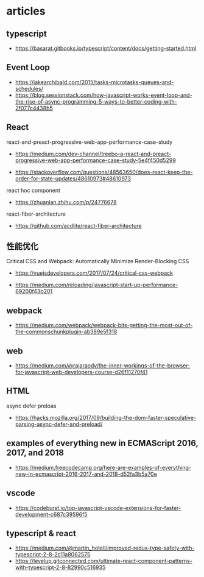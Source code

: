 # articles

## typescript

- https://basarat.gitbooks.io/typescript/content/docs/getting-started.html

## Event Loop

- https://jakearchibald.com/2015/tasks-microtasks-queues-and-schedules/
- https://blog.sessionstack.com/how-javascript-works-event-loop-and-the-rise-of-async-programming-5-ways-to-better-coding-with-2f077c4438b5

## React

react-and-preact-progressive-web-app-performance-case-study

- https://medium.com/dev-channel/treebo-a-react-and-preact-progressive-web-app-performance-case-study-5e4f450d5299

- https://stackoverflow.com/questions/48563650/does-react-keep-the-order-for-state-updates/48610973#48610973

react hoc component

- https://zhuanlan.zhihu.com/p/24776678

react-fiber-architecture

- https://github.com/acdlite/react-fiber-architecture

## 性能优化

Critical CSS and Webpack: Automatically Minimize Render-Blocking CSS

- https://vuejsdevelopers.com/2017/07/24/critical-css-webpack

- https://medium.com/reloading/javascript-start-up-performance-69200f43b201

## webpack

- https://medium.com/webpack/webpack-bits-getting-the-most-out-of-the-commonschunkplugin-ab389e5f318

## web

- https://medium.com/@rajaraodv/the-inner-workings-of-the-browser-for-javascript-web-developers-course-d26f11270f41

## HTML

async defer preloas

- https://hacks.mozilla.org/2017/09/building-the-dom-faster-speculative-parsing-async-defer-and-preload/

## examples of everything new in ECMAScript 2016, 2017, and 2018

- https://medium.freecodecamp.org/here-are-examples-of-everything-new-in-ecmascript-2016-2017-and-2018-d52fa3b5a70e

## vscode

- https://codeburst.io/top-javascript-vscode-extensions-for-faster-development-c687c39596f5

## typescript & react

- https://medium.com/@martin_hotell/improved-redux-type-safety-with-typescript-2-8-2c11a8062575
- https://levelup.gitconnected.com/ultimate-react-component-patterns-with-typescript-2-8-82990c516935

